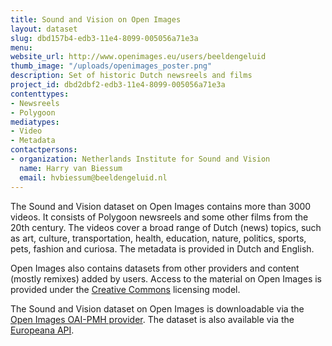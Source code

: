 ```yaml
---
title: Sound and Vision on Open Images
layout: dataset
slug: dbd157b4-edb3-11e4-8099-005056a71e3a
menu: 
website_url: http://www.openimages.eu/users/beeldengeluid
thumb_image: "/uploads/openimages_poster.png"
description: Set of historic Dutch newsreels and films
project_id: dbd2dbf2-edb3-11e4-8099-005056a71e3a
contenttypes:
- Newsreels
- Polygoon
mediatypes:
- Video
- Metadata
contactpersons:
- organization: Netherlands Institute for Sound and Vision
  name: Harry van Biessum
  email: hvbiessum@beeldengeluid.nl
---
```


The Sound and Vision dataset on Open Images contains more than 3000 videos. It consists of Polygoon newsreels and some other films from the 20th century. The videos cover a broad range of Dutch (news) topics, such as art, culture, transportation, health, education, nature, politics, sports, pets, fashion and curiosa. The metadata is provided in Dutch and English.

Open Images also contains datasets from other providers and content (mostly remixes) added by users. Access to the material on Open Images is provided under the [Creative Commons](http://www.creativecommons.org/ "Creative Commons") licensing model.

The Sound and Vision dataset on Open Images is downloadable via the [Open Images OAI-PMH provider](http://www.openimages.eu/api). The dataset is also available via the [Europeana API](http://labs.europeana.eu/data/newsreels-from-sound-and-vision-on-the-netherlands-in-the-20th-century/).
